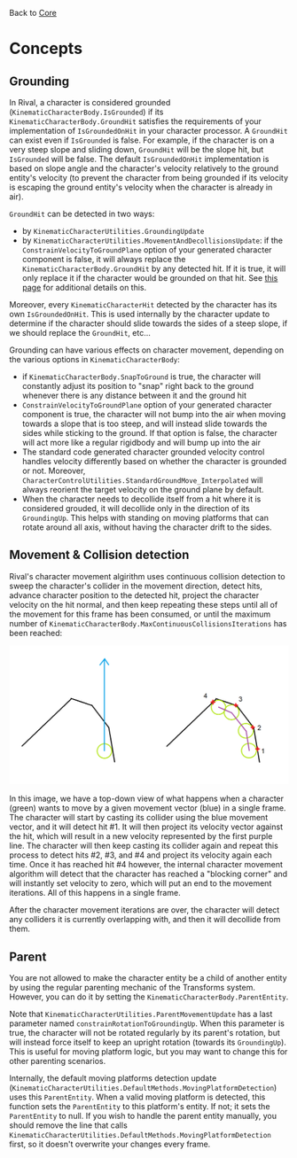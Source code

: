 Back to [Core](../core.md)

# Concepts

## Grounding

In Rival, a character is considered grounded (`KinematicCharacterBody.IsGrounded`) if its `KinematicCharacterBody.GroundHit` satisfies the requirements of your implementation of `IsGroundedOnHit` in your character processor. A `GroundHit` can exist even if `IsGrounded` is false. For example, if the character is on a very steep slope and sliding down, `GroundHit` will be the slope hit, but `IsGrounded` will be false. The default `IsGroundedOnHit` implementation is based on slope angle and the character's velocity relatively to the ground entity's velocity (to prevent the character from being grounded if its velocity is escaping the ground entity's velocity when the character is already in air).

`GroundHit` can be detected in two ways:
* by `KinematicCharacterUtilities.GroundingUpdate`
* by `KinematicCharacterUtilities.MovementAndDecollisionsUpdate`: if the `ConstrainVelocityToGroundPlane` option of your generated character component is false, it will always replace the `KinematicCharacterBody.GroundHit` by any detected hit. If it is true, it will only replace it if the character would be grounded on that hit. See [this page](../How_To/constraining-movement-to-ground.md) for additional details on this.

Moreover, every `KinematicCharacterHit` detected by the character has its own `IsGroundedOnHit`. This is used internally by the character update to determine if the character should slide towards the sides of a steep slope, if we should replace the `GroundHit`, etc...

Grounding can have various effects on character movement, depending on the various options in `KinematicCharacterBody`:
* if `KinematicCharacterBody.SnapToGround` is true, the character will constantly adjust its position to "snap" right back to the ground whenever there is any distance between it and the ground hit
* `ConstrainVelocityToGroundPlane` option of your generated character component is true, the character will not bump into the air when moving towards a slope that is too steep, and will instead slide towards the sides while sticking to the ground. If that option is false, the character will act more like a regular rigidbody and will bump up into the air
* The standard code generated character grounded velocity control handles velocity differently based on whether the character is grounded or not. Moreover, `CharacterControlUtilities.StandardGroundMove_Interpolated` will always reorient the target velocity on the ground plane by default.  
* When the character needs to decollide itself from a hit where it is considered grouded, it will decollide only in the direction of its `GroundingUp`. This helps with standing on moving platforms that can rotate around all axis, without having the character drift to the sides.


## Movement & Collision detection

Rival's character movement algirithm uses continuous collision detection to sweep the character's collider in the movement direction, detect hits, advance character position to the detected hit, project the character velocity on the hit normal, and then keep repeating these steps until all of the movement for this frame has been consumed, or until the maximum number of `KinematicCharacterBody.MaxContinuousCollisionsIterations` has been reached:

![](../Images/core-movement.png)

In this image, we have a top-down view of what happens when a character (green) wants to move by a given movement vector (blue) in a single frame. The character will start by casting its collider using the blue movement vector, and it will detect hit #1. It will then project its velocity vector against the hit, which will result in a new velocity represented by the first purple line. The character will then keep casting its collider again and repeat this process to detect hits #2, #3, and #4 and project its velocity again each time. Once it has reached hit #4 however, the internal character movement algorithm will detect that the character has reached a "blocking corner" and will instantly set velocity to zero, which will put an end to the movement iterations. All of this happens in a single frame.

After the character movement iterations are over, the character will detect any colliders it is currently overlapping with, and then it will decollide from them.


## Parent

You are not allowed to make the character entity be a child of another entity by using the regular parenting mechanic of the Transforms system. However, you can do it by setting the `KinematicCharacterBody.ParentEntity`.

Note that `KinematicCharacterUtilities.ParentMovementUpdate` has a last parameter named `constrainRotationToGroundingUp`. When this parameter is true, the character will not be rotated regularly by its parent's rotation, but will instead force itself to keep an upright rotation (towards its `GroundingUp`). This is useful for moving platform logic, but you may want to change this for other parenting scenarios.

Internally, the default moving platforms detection update (`KinematicCharacterUtilities.DefaultMethods.MovingPlatformDetection`) uses this `ParentEntity`. When a valid moving platform is detected, this function sets the `ParentEntity` to this platform's entity. If not; it sets the `ParentEntity` to null. If you wish to handle the parent entity manually, you should remove the line that calls `KinematicCharacterUtilities.DefaultMethods.MovingPlatformDetection` first, so it doesn't overwrite your changes every frame.


